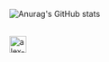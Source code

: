 ![Anurag's GitHub stats](https://github-readme-stats.vercel.app/api?username=alexandrekoenich&theme=great-gatsby&show_icons=true)
<div style="display: inline_block"><br>
  <img  align="center" alt="alex-js" height="30" width"40" src="https://cdn.jsdelivr.net/gh/devicons/devicon/icons/javascript/javascript-original.svg" />
</div>
